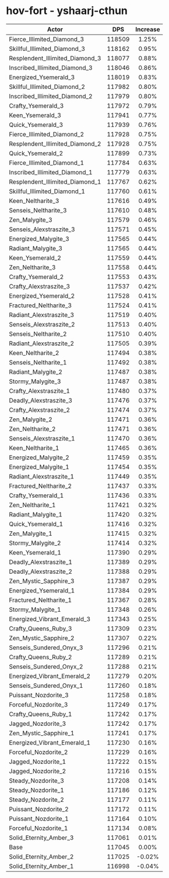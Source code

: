 # hov-fort - yshaarj-cthun
| Actor | DPS | Increase |
|---|:---:|:---:|
|Fierce_Illimited_Diamond_3|118509|1.25%|
|Skillful_Illimited_Diamond_3|118162|0.95%|
|Resplendent_Illimited_Diamond_3|118077|0.88%|
|Inscribed_Illimited_Diamond_3|118046|0.86%|
|Energized_Ysemerald_3|118019|0.83%|
|Skillful_Illimited_Diamond_2|117982|0.80%|
|Inscribed_Illimited_Diamond_2|117979|0.80%|
|Crafty_Ysemerald_3|117972|0.79%|
|Keen_Ysemerald_3|117941|0.77%|
|Quick_Ysemerald_3|117939|0.76%|
|Fierce_Illimited_Diamond_2|117928|0.75%|
|Resplendent_Illimited_Diamond_2|117928|0.75%|
|Quick_Ysemerald_2|117899|0.73%|
|Fierce_Illimited_Diamond_1|117784|0.63%|
|Inscribed_Illimited_Diamond_1|117779|0.63%|
|Resplendent_Illimited_Diamond_1|117767|0.62%|
|Skillful_Illimited_Diamond_1|117760|0.61%|
|Keen_Neltharite_3|117616|0.49%|
|Senseis_Neltharite_3|117610|0.48%|
|Zen_Malygite_3|117579|0.46%|
|Senseis_Alexstraszite_3|117571|0.45%|
|Energized_Malygite_3|117565|0.44%|
|Radiant_Malygite_3|117565|0.44%|
|Keen_Ysemerald_2|117559|0.44%|
|Zen_Neltharite_3|117558|0.44%|
|Crafty_Ysemerald_2|117553|0.43%|
|Crafty_Alexstraszite_3|117537|0.42%|
|Energized_Ysemerald_2|117528|0.41%|
|Fractured_Neltharite_3|117524|0.41%|
|Radiant_Alexstraszite_3|117519|0.40%|
|Senseis_Alexstraszite_2|117513|0.40%|
|Senseis_Neltharite_2|117510|0.40%|
|Radiant_Alexstraszite_2|117505|0.39%|
|Keen_Neltharite_2|117494|0.38%|
|Senseis_Neltharite_1|117492|0.38%|
|Radiant_Malygite_2|117487|0.38%|
|Stormy_Malygite_3|117487|0.38%|
|Crafty_Alexstraszite_1|117480|0.37%|
|Deadly_Alexstraszite_3|117476|0.37%|
|Crafty_Alexstraszite_2|117474|0.37%|
|Zen_Malygite_2|117471|0.36%|
|Zen_Neltharite_2|117471|0.36%|
|Senseis_Alexstraszite_1|117470|0.36%|
|Keen_Neltharite_1|117465|0.36%|
|Energized_Malygite_2|117459|0.35%|
|Energized_Malygite_1|117454|0.35%|
|Radiant_Alexstraszite_1|117449|0.35%|
|Fractured_Neltharite_2|117437|0.33%|
|Crafty_Ysemerald_1|117436|0.33%|
|Zen_Neltharite_1|117421|0.32%|
|Radiant_Malygite_1|117420|0.32%|
|Quick_Ysemerald_1|117416|0.32%|
|Zen_Malygite_1|117415|0.32%|
|Stormy_Malygite_2|117414|0.32%|
|Keen_Ysemerald_1|117390|0.29%|
|Deadly_Alexstraszite_1|117389|0.29%|
|Deadly_Alexstraszite_2|117388|0.29%|
|Zen_Mystic_Sapphire_3|117387|0.29%|
|Energized_Ysemerald_1|117384|0.29%|
|Fractured_Neltharite_1|117367|0.28%|
|Stormy_Malygite_1|117348|0.26%|
|Energized_Vibrant_Emerald_3|117343|0.25%|
|Crafty_Queens_Ruby_3|117309|0.23%|
|Zen_Mystic_Sapphire_2|117307|0.22%|
|Senseis_Sundered_Onyx_3|117296|0.21%|
|Crafty_Queens_Ruby_2|117289|0.21%|
|Senseis_Sundered_Onyx_2|117288|0.21%|
|Energized_Vibrant_Emerald_2|117279|0.20%|
|Senseis_Sundered_Onyx_1|117260|0.18%|
|Puissant_Nozdorite_3|117258|0.18%|
|Forceful_Nozdorite_3|117249|0.17%|
|Crafty_Queens_Ruby_1|117242|0.17%|
|Jagged_Nozdorite_3|117242|0.17%|
|Zen_Mystic_Sapphire_1|117241|0.17%|
|Energized_Vibrant_Emerald_1|117230|0.16%|
|Forceful_Nozdorite_2|117229|0.16%|
|Jagged_Nozdorite_1|117222|0.15%|
|Jagged_Nozdorite_2|117216|0.15%|
|Steady_Nozdorite_3|117208|0.14%|
|Steady_Nozdorite_1|117186|0.12%|
|Steady_Nozdorite_2|117177|0.11%|
|Puissant_Nozdorite_2|117172|0.11%|
|Puissant_Nozdorite_1|117164|0.10%|
|Forceful_Nozdorite_1|117134|0.08%|
|Solid_Eternity_Amber_3|117061|0.01%|
|Base|117045|0.00%|
|Solid_Eternity_Amber_2|117025|-0.02%|
|Solid_Eternity_Amber_1|116998|-0.04%|
